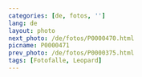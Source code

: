 ```yaml
---
categories: [de, fotos, '']
lang: de
layout: photo
next_photo: /de/fotos/P0000470.html
picname: P0000471
prev_photo: /de/fotos/P0000375.html
tags: [Fotofalle, Leopard]
---
```

